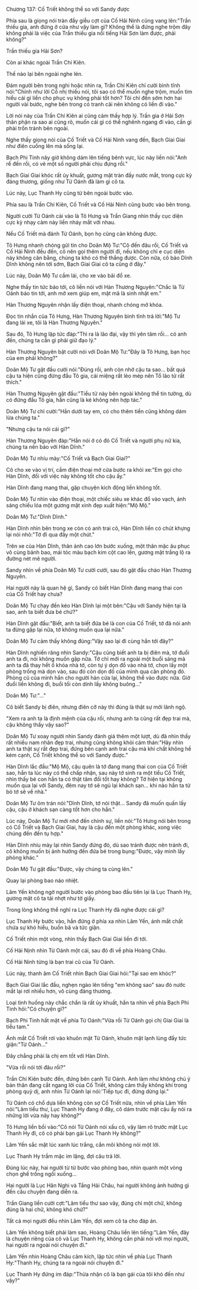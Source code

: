 




Chương 137: Cố Triết không thể so với Sandy được


Phía sau là giọng nói tràn đầy giễu cợt của Cố Hải Ninh cũng vang lên:"Trần thiếu gia, anh đứng ở cửa như vậy làm gì? Không thể là đứng nghe trộm đây không phải là việc của Trần thiếu gia nổi tiếng Hải Sơn làm được, phải không?"

Trần thiếu gia Hải Sơn?

Còn ai khác ngoài Trần Chí Kiên.

Thế nào lại bên ngoài nghe lén.

Đám người bên trong nghi hoặc nhìn ra, Trần Chí Kiên chỉ cười bình tĩnh nói:"Chính như lời Cố nhị thiếu nói, tôi sao có thể muốn nghe trộm, muốn tìm hiểu cái gì liền cho phục vụ không phải tốt hơn? Tôi chỉ đến sớm hơn hai người vài bước, nghe bên trong có tranh cãi nên không có liền đi vào."

Lời nói này của Trần Chí Kiên ai cũng cảm thấy hợp lý. Trần gia ở Hải Sơn thân phận ra sao ai cũng rõ, muốn cái gì có thể nghênh ngang đi vào, cần gì phải trốn tránh bên ngoài.

Nghe thấy giọng nói của Cố Triết và Cố Hải Ninh vang đến, Bạch Giai Giai như điên cuồng lên mà sống lại.

Bạch Phi Tinh nãy giờ không dám lên tiếng bênh vực, lúc này liền nói:"Anh rể đến rồi, có vẻ một số người phải chịu đựng rồi."

Bạch Giai Giai khóc rất ủy khuất, gương mặt tràn đầy nước mắt, trong cực kỳ đáng thương, giống như Từ Oánh đã làm gì cô ta.

Lúc này, Lục Thanh Hy cũng từ bên ngoài bước vào.

Phía sau là Trần Chí Kiên, Cố Triết và Cố Hải Ninh cũng bước vào bên trong.

Người cười Từ Oánh cài vào là Tô Hưng và Trần Giang nhìn thấy cục diện cực kỳ nhạy cảm này liền nháy mắt với nhau.

Nếu Cố Triết mà đánh Từ Oánh, bọn họ cũng cản không được.

Tô Hưng nhanh chóng gửi tin cho Doãn Mộ Tư:"Cô đến đâu rồi, Cố Triết và Cố Hải Ninh đều đến, cô nên gọi thêm người đi, nếu không chỉ e cục diện này không cân bằng, chúng ta khó có thể thắng được. Còn nữa, cô bảo Dĩnh Dĩnh không nên tới sớm, Bạch Giai Giai cô ta cũng ở đây."

Lúc này, Doãn Mộ Tư cầm lái, cho xe vào bãi đổ xe.



Nghe thấy tin tức báo tới, cô liền nói với Hàn Thương Nguyên:"Chắc là Từ Oánh báo tin tới, anh mở xem giúp em, mật mã là sinh nhật em."

Hàn Thương Nguyên nhận lấy điện thoại, nhanh chóng mở khóa.

Đọc tin nhắn của Tô Hưng, Hàn Thương Nguyên bình tĩnh trả lời:"Mộ Tư đang lái xe, tôi là Hàn Thương Nguyên."

Sau đó, Tô Hưng lập tức đáp:"Thì ra là lão đại, vậy thì yên tâm rồi… có anh đến, chúng ta cần gì phải giữ đạo lý."

Hàn Thương Nguyên bật cười nói với Doãn Mộ Tư:"Đây là Tô Hưng, bạn học của em phải không?"

Doãn Mộ Tư gật đầu cười nói:"Đúng rồi, anh còn nhớ cậu ta sao… bất quá cậu ta hiện cũng đứng đầu Tô gia, cái miệng rất lẻo mép nên Tổ lão tử rất thích."

Hàn Thương Nguyên gật đầu:"Tiểu tử này bên ngoài không thể tin tưởng, dù có đứng đầu Tô gia, hắn cũng là kẻ không nên hợp tác."

Doãn Mộ Tư chỉ cười:"Hắn dưới tay em, có cho thêm tiền cũng không dám lừa chúng ta."

"Nhưng cậu ta nói cái gì?"

Hàn Thương Nguyên đáp:"Hắn nói ở có đó Cố Triết và người phụ nữ kia, chúng ta nên báo với Hàn Dĩnh."

Doãn Mộ Tư nhíu mày:"Cố Triết và Bạch Giai Giai?"

Cô cho xe vào vị trí, cầm điện thoại mở cửa bước ra khỏi xe:"Em gọi cho Hàn Dĩnh, đối với việc này không tốt cho cậu ấy."

Hàn Dĩnh đang mang thai, gặp chuyện kích động liền không tốt.

Doãn Mộ Tư nhìn vào điện thoại, một chiếc siêu xe khác đổ vào vạch, ánh sáng chiếu lóa một gương mặt xinh đẹp xuất hiện:"Mộ Mộ."

Doãn Mộ Tư:"Dĩnh Dĩnh."

Hàn Dĩnh nhìn bên trong xe còn có anh trai cô, Hàn Dĩnh liền có chút khựng lại nói nhỏ:"Tớ đi qua đây một chút."

Trên xe của Hàn Dĩnh, thân ảnh cao lớn bước xuống, một thân mặc âu phục vô cùng bảnh bao, mái tóc màu bạch kim cột cao lên, gương mặt trắng lộ ra đường nét mê người.

Sandy nhìn về phía Doãn Mộ Tư cười cười, sau đó gật đầu chào Hàn Thương Nguyên.

Hai người này là quan hệ gì, Sandy có biết Hàn Dĩnh đang mang thai con của Cố Triết hay chưa?

Doãn Mộ Tư chạy đến kéo Hàn Dĩnh lại một bên:"Cậu với Sandy hiện tại là sao, anh ta biết đưa bé chứ?"

Hàn Dĩnh gật đầu:"Biết, anh ta biết đứa bé là con của Cố Triết, tớ đã nói anh ta đừng gặp lại nữa, tớ không muốn qua lại nữa."

Doãn Mộ Tư cảm thấy không đúng:"Vậy sao lại đi cùng hắn tới đây?"



Hàn Dĩnh nghiến răng nhìn Sandy:"Cậu cũng biết anh ta bị điên mà, tớ đuổi anh ta đi, nói không muốn gặp nữa. Tớ chỉ mới ra ngoài một buổi sáng mà anh ta đã thay hết ổ khóa nhà tớ, còn tự ý dọn đồ vào nhà tớ, chọn lấy một phòng trống mà dọn vào, sau đó còn dọn đồ của mình qua căn phòng đó. Phòng cũ của mình hắn cho người hàn cửa lại, không thể vào được nữa. Giờ đuổi liền không đi, buổi tối còn dính lấy không buông…"

Doãn Mộ Tư:"..."

Cô biết Sandy bị điên, nhưng điên cỡ này thì đúng là thật sự mới lãnh ngộ.

"Xem ra anh ta là định mệnh của cậu rồi, nhưng anh ta cũng rất đẹp trai mà, cậu không thấy vậy sao?"

Doãn Mộ Tư xoay người nhìn Sandy đánh giá thêm một lượt, dù đã nhìn thấy rất nhiều nam nhân đẹp trai, nhưng cũng không khỏi cảm thán:"Hãy nhìn anh ta thật sự rất đẹp trai, đứng bên cạnh anh trai cậu mà khí chất không hề kém cạnh, Cố Triết không thể so với Sandy được."

Hàn Dĩnh lắc đầu:"Mộ Mộ, cậu quên là tớ đang mang thai con của Cố Triết sao, hắn ta lúc này có thể chấp nhận, sau này tớ sinh ra một tiểu Cố Triết, nhìn thấy bé con hắn ta có thật tâm đối tốt hay không? Tớ hiện tại không muốn qua lại với Sandy, đêm nay tớ sẽ ngủ lại khách sạn… khi nào hắn ta từ bỏ tớ sẽ về nhà."

Doãn Mộ Tư ôm trán nói:"Dĩnh Dĩnh, tớ nói thật… Sandy đã muốn quấn lấy cậu, cậu ở khách sạn càng tốt hơn cho hắn."

Lúc này, Doãn Mộ Tư mới nhớ đến chính sự, liền nói:"Tô Hưng nói bên trong có Cố Triết và Bạch Giai Giai, hay là cậu đến một phòng khác, xong việc chúng đến đến tụ hợp."

Hàn Dĩnh nhíu mày lại nhìn Sandy đứng đó, dù sao tránh được nên tránh đi, cô không muốn bị ảnh hưởng đến đứa bé trong bụng:"Được, vậy mình lấy phòng khác."

Doãn Mộ Tư gật đầu:"Được, vậy chúng ta cùng lên."

Quay lại phòng bao náo nhiệt.

Lâm Yến không ngờ người bước vào phòng bao đầu tiên lại là Lục Thanh Hy, gương mặt cô ta tái nhợt như tờ giấy.

Trong lòng không thể nghĩ ra Lục Thanh Hy đã nghe được cái gì?

Lục Thanh Hy bước vào, hắn đứng ở phía xa nhìn Lâm Yến, ánh mắt chất chứa sự khó hiểu, buồn bã và tức giận.

Cố Triết nhìn một vòng, nhìn thấy Bạch Giai Giai liền đi tới.

Cố Hải Nịnh nhìn Từ Oánh một cái, sau đó đi về phía Hoàng Châu.

Cố Hải Ninh từng là bạn trai cũ của Từ Oánh.

Lúc này, thanh âm Cố Triết nhìn Bạch Giai Giai hỏi:"Tại sao em khóc?"

Bạch Giai Giai lắc đầu, nghẹn ngào lên tiếng "em không sao" sau đó nước mắt lại rơi nhiều hơn, vô cùng đáng thương.

Loại tình huống này chắc chắn là rất ủy khuất, hắn ta nhìn về phía Bạch Phi Tinh hỏi:"Có chuyện gì?"

Bạch Phi Tinh hất mặt về phía Từ Oánh:"Vừa rồi Từ Oánh gọi chị Giai Giai là tiểu tam."



Ánh mắt Cố Triết rơi vào khuôn mặt Từ Oánh, khuôn mặt lạnh lùng đầy tức giận:"Từ Oánh…"

Đây chẳng phải là chị em tốt với Hàn Dĩnh.

"Vừa rồi nói tới đâu rồi?"

Trần Chí Kiên bước đến, đứng bên cạnh Từ Oánh. Anh làm như không chú ý bản thân đang cắt ngang lời của Cố Triết, không cảm thấy không khí trong phòng quỷ dị, anh nhìn Từ Oánh lại nói:'Tiếp tục đi, đừng dừng lại."

Từ Oánh có chổ dựa liền không còn sợ Cố Triết nữa, nhìn về phía Lâm Yến nói:"Lâm tiểu thư, Lục Thanh Hy đang ở đây, cô dám trước mặt cậu ấy nói ra những lời vừa nãy hay không?"

Tô Hưng liền bồi vào:"Cô nói Từ Oánh nói xấu cô, vậy làm rõ trước mặt Lục Thanh Hy đi, cô có phải bạn gái Lục Thanh Hy không?"

Lâm Yến sắc mặt lúc xanh lúc trắng, cắn môi không nói một lời.

Lục Thanh Hy trầm mặc im lặng, đợi câu trả lời.

Đúng lúc này, hai người từ từ bước vào phòng bao, nhìn quanh một vòng chọn ghế trống ngồi xuống…

Hai người là Lục Hân Nghi và Tầng Hải Châu, hai người không ảnh hưởng gì đến câu chuyện đang diễn ra.

Trần Giang liền cười cợt:"Lâm tiểu thư sao vây, đúng chỉ một chữ, không đúng là hai chữ, không khó chứ?"

Tất cả mọi người đều nhìn Lâm Yến, đợi xem cô ta cho đáp án.

Lâm Yến không biết phải làm sao, Hoàng Châu liền lên tiếng:"Lâm Yến, đây là chuyện riêng của cô và Lục Thanh Hy, không cần phải nói với mọi người, hai người ra ngoài nói chuyện đi."

Lâm Yến nhìn Hoàng Châu cảm kích, lập tức nhìn về phía Lục Thanh Hy:"Thanh Hy, chúng ta ra ngoài nói chuyện đi."

Lục Thanh Hy đứng im đáp:"Thừa nhận cô là bạn gái của tôi khó đến như vậy?"




